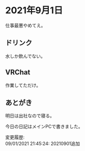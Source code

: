 # 2021年9月1日

仕事最悪やめてえ。

## ドリンク

水しか飲んでない。

## VRChat

作業してただけ。

## あとがき

明日は出社なので寝る。

今日の日記はメインPCで書きました。

変更履歴:  
09/01/2021 21:45:24: 20210901追加  
